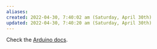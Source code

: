 ```yaml
---
aliases: 
created: 2022-04-30, 7:40:02 am (Saturday, April 30th)
updated: 2022-04-30, 7:40:20 am (Saturday, April 30th)
---
```

Check the [Arduino docs](https://www.arduino.cc/reference/en/).